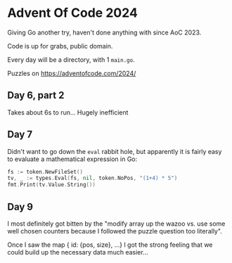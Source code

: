 # Advent Of Code 2024

Giving Go another try, haven't done anything with since AoC 2023.

Code is up for grabs, public domain.

Every day will be a directory, with 1 `main.go`.

Puzzles on https://adventofcode.com/2024/


## Day 6, part 2
Takes about 6s to run... Hugely inefficient

## Day 7
Didn't want to go down the `eval` rabbit hole, but apparently it is fairly easy to evaluate a mathematical expression in Go:

```Go
fs := token.NewFileSet()
tv, _ := types.Eval(fs, nil, token.NoPos, "(1+4) * 5")
fmt.Print(tv.Value.String())
```

## Day 9
I most definitely got bitten by the "modify array up the wazoo vs. use some well chosen counters because I followed the puzzle question too literally".

Once I saw the map { id: {pos, size}, ...} I got the strong feeling that we could build up the necessary data much easier...


<!-- vim: set spell: -->
